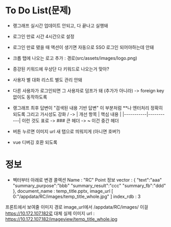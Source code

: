 # To Do List(문제)
- 랭그래프 실시간 업데이트 안되고, 다 끝나고 실행돼
- 로그인 만료 시간 4시간으로 설정
- 로그인 만료 됐을 때 액션이 생기면 자동으로 SSO 로그인 되어야하는데 안돼
- 크롭 탭에 나오는 로고 추가 : 경로(src/assets/images/logo.png)
- 증강된 키워드에 우상단 다 키워드로 나오는거 맞아?
- 사용자 별 대화 리스트 별도 관리 안돼
- 다른 사용자가 로그인되면 그 사용자로 덤프가 돼 (추가가 아니라)
-> foreign key 없이도 동작하도록

- 랭그래프 최후 답변이 "검색된 내용 기반 답변" 이 부분처럼 **나 엔터처리 정확히 되도록 그리고 가시성도 강화 / 
-> | 개선 항목 | 핵심 내용 |
|-----------|-----------|
이런 것도 표로
-> ### 큰 헤더
-> **~** 이건 중간 헤더

- 버튼 누르면 이미지 url 새 탭으로 띄워지게 (아니면 호버?)
- vue 디버깅 호환 되도록


# 정보
- 벡터부터 아래로 변경
콜렉션 Name : "RC"
Point 정보
vector : { "text":"aaa" "summary_purpose":"bbb" "summary_result":"ccc" "summary_fb":"ddd" },
 document_name : temp_title.pptx,
  image_url [ 0:"/appdata/RC/images/temp_title_whole.jpg" ] index_rdb : 3 

프론트에서 보여줄 이미지 경로
image_url에서 /appdata/RC/images/ 이걸 https://10.172.107.182로 대체
실제 이미지 url : https://10.172.107.182/imageview/temp_title_whole.jpg

